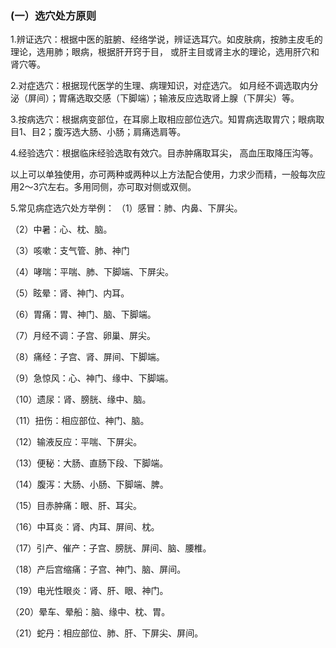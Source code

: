 ### (一）选穴处方原则

1.辨证选穴：根据中医的脏腑、经络学说，辨证选耳穴。如皮肤病，按肺主皮毛的理论，选用肺；眼病，根据肝开窍于目， 或肝主目或肾主水的理论，选用肝穴和肾穴等。

2.对症选穴：根据现代医学的生理、病理知识，对症选穴。 如月经不调选取内分泌（屏间）；胃痛选取交感（下脚端）；输液反应选取肾上腺（下屏尖）等。

3.按病选穴：根据病变部位，在耳廓上取相应部位选穴。知胃病选取胃穴；眼病取目1、目2；腹泻选大肠、小肠；肩痛选肩等。

4.经验选穴：根据临床经验选取有效穴。目赤肿痛取耳尖， 高血压取降压沟等。

以上可以单独使用，亦可两种或两种以上方法配合使用，力求少而精，一般每次应用2〜3穴左右。多用同侧，亦可取对侧或双侧。

5.常见病症选穴处方举例：
（1）感冒：肺、内鼻、下屏尖。

（2）中暑：心、枕、脑。

（3）咳嗽：支气管、肺、神门

（4）哮喘：平喘、肺、下脚端、下屏尖。

（5）眩晕：肾、神门、内耳。

（6）胃痛：胃、神门、脑、下脚端。

（7）月经不调：子宫、卵巢、屏尖。

（8）痛经：子宫、肾、屏间、下脚端。

（9）急惊风：心、神门、缘中、下脚端。

（10）遗尿：肾、膀胱、缘中、脑。

（11）扭伤：相应部位、神门、脑。

（12）输液反应：平喘、下屏尖。

（13）便秘：大肠、直肠下段、下脚端。

（14）腹泻：大肠、小肠、下脚端、脾。	

（15）目赤肿痛：眼、肝、耳尖。	

（16）中耳炎：肾、内耳、屏间、枕。

（17）引产、催产：子宫、膀胱、屏间、脑、腰椎。

（18）产后宫缩痛：子宫、神门、脑、屏间。

（19）电光性眼炎：肾、肝、眼、神门。

（20）晕车、晕船：脑、缘中、枕、胃。	

（21）蛇丹：相应部位、肺、肝、下屏尖、屏间。
